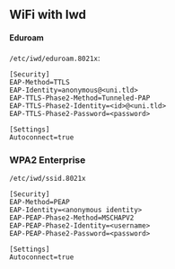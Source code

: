 ## WiFi with Iwd
#### Eduroam
`/etc/iwd/eduroam.8021x`: 
```
[Security]
EAP-Method=TTLS
EAP-Identity=anonymous@<uni.tld>
EAP-TTLS-Phase2-Method=Tunneled-PAP
EAP-TTLS-Phase2-Identity=<id>@<uni.tld>
EAP-TTLS-Phase2-Password=<password>

[Settings]
Autoconnect=true
```

### WPA2 Enterprise
`/etc/iwd/ssid.8021x`
```
[Security]
EAP-Method=PEAP
EAP-Identity=<anonymous identity>
EAP-PEAP-Phase2-Method=MSCHAPV2
EAP-PEAP-Phase2-Identity=<username>
EAP-PEAP-Phase2-Password=<password>

[Settings]
Autoconnect=true
```
